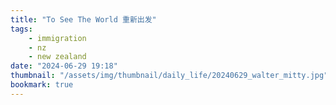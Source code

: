 ```yaml
---
title: "To See The World 重新出发"
tags:
    - immigration
    - nz
    - new zealand
date: "2024-06-29 19:18"
thumbnail: "/assets/img/thumbnail/daily_life/20240629_walter_mitty.jpg"
bookmark: true
---
```







